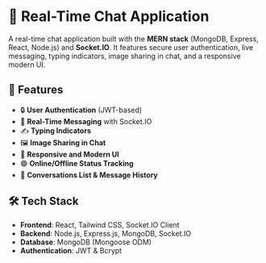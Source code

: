 # 💬 Real-Time Chat Application

A real-time chat application built with the **MERN stack** (MongoDB, Express, React, Node.js) and **Socket.IO**. It features secure user authentication, live messaging, typing indicators, image sharing in chat, and a responsive modern UI.

## 🚀 Features

- 🔒 **User Authentication** (JWT-based)
- 💬 **Real-Time Messaging** with Socket.IO
- ✍️ **Typing Indicators**
- 🖼️ **Image Sharing in Chat**
- 📱 **Responsive and Modern UI**
- 🟢 **Online/Offline Status Tracking**
- 📂 **Conversations List & Message History**

## 🛠️ Tech Stack

- **Frontend**: React, Tailwind CSS, Socket.IO Client
- **Backend**: Node.js, Express.js, MongoDB, Socket.IO
- **Database**: MongoDB (Mongoose ODM)
- **Authentication**: JWT & Bcrypt


